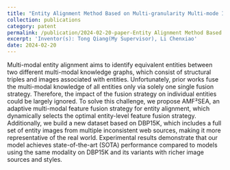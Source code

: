 ```yaml
---
title: "Entity Alignment Method Based on Multi-granularity Multi-mode Interaction Network"
collection: publications
category: patent
permalink: /publication/2024-02-20-paper-Entity Alignment Method Based on Multi-granularity Multi-mode Interaction Network-number-5
excerpt: 'Inventor(s): Tong Qiang(My Supervisor), Li Chenxiao'
date: 2024-02-20
---
```


Multi-modal entity alignment aims to identify equivalent entities between two different multi-modal knowledge graphs, which consist of structural triples and images associated with entities. Unfortunately, prior works fuse the multi-modal knowledge of all entities only via solely one single fusion strategy. Therefore, the impact of the fusion strategy on individual entities could be largely ignored. To solve this challenge, we propose AMF²SEA, an adaptive multi-modal feature fusion strategy for entity alignment, which dynamically selects the optimal entity-level feature fusion strategy. Additionally, we build a new dataset based on DBP15K, which includes a full set of entity images from multiple inconsistent web sources, making it more representative of the real world. Experimental results demonstrate that our model achieves state-of-the-art (SOTA) performance compared to models using the same modality on DBP15K and its variants with richer image sources and styles.

